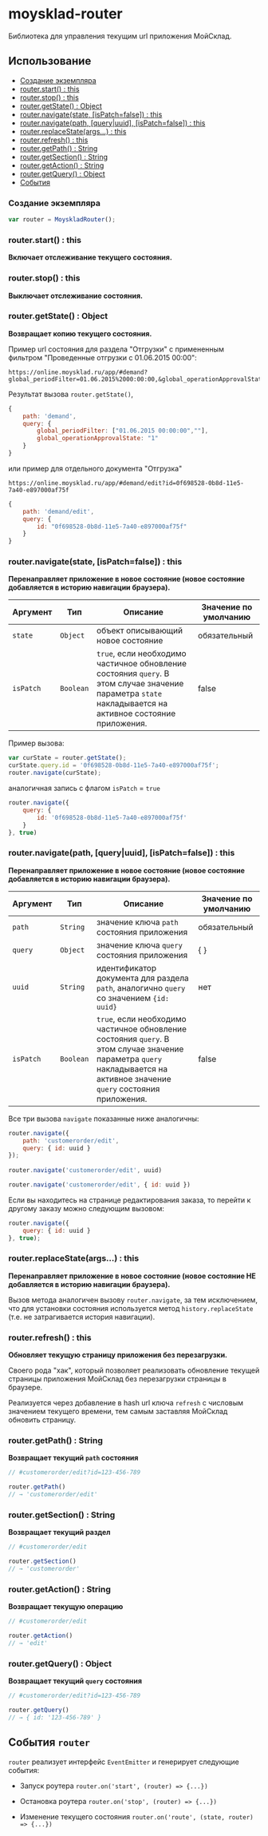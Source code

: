 moysklad-router
===============

Библиотека для управления текущим url приложения МойСклад.

## Использование

- [Создание экземпляра](#Создание-экземпляра)
- [router.start() : this](#routerstart--this)
- [router.stop() : this](#routerstop--this)
- [router.getState() : Object](#routergetstate--object)
- [router.navigate(state, [isPatch=false]) : this](#routernavigatestate-ispatchfalse--this)
- [router.navigate(path, [query|uuid], [isPatch=false]) : this](#routernavigatepath-queryuuid-ispatchfalse--this)
- [router.replaceState(args...) : this](#routerreplacestateargs--this)
- [router.refresh() : this](#routerrefresh--this)
- [router.getPath() : String](#routergetpath--string)
- [router.getSection() : String](#routergetsection--string)
- [router.getAction() : String](#routergetaction--string)
- [router.getQuery() : Object](#routergetquery--object)
- [События](#События-router)

### Создание экземпляра

```js
var router = MoyskladRouter();
```

### router.start() : this
**Включает отслеживание текущего состояния.**


### router.stop() : this
**Выключает отслеживание состояния.**


### router.getState() : Object
**Возвращает копию текущего состояния.**

Пример url состояния для раздела "Отгрузки" с примененным фильтром "Проведенные отгрузки с 01.06.2015 00:00":

```
https://online.moysklad.ru/app/#demand?global_periodFilter=01.06.2015%2000:00:00,&global_operationApprovalState=1
```

Результат вызова `router.getState()`,

```js
{
	path: 'demand',
	query: {
		global_periodFilter: ["01.06.2015 00:00:00",""],
		global_operationApprovalState: "1"
	}
}
```

или пример для отдельного документа "Отгрузка"

```
https://online.moysklad.ru/app/#demand/edit?id=0f698528-0b8d-11e5-7a40-e897000af75f
```

```js
{
	path: 'demand/edit',
	query: {
		id: "0f698528-0b8d-11e5-7a40-e897000af75f"
	}		
}
```


### router.navigate(state, [isPatch=false]) : this
**Перенаправляет приложение в новое состояние (новое состояние добавляется в историю навигации браузера).**

| Аргумент | Тип      | Описание | Значение по умолчанию
-----------|----------|----------|----------------------
| `state`  | `Object` | объект описывающий новое состояние | обязательный
| `isPatch`| `Boolean`| `true`, если необходимо частичное обновление состояния `query`. В этом случае значение параметра `state` накладывается на активное состояние приложения. | false

Пример вызова: 

```js
var curState = router.getState();
curState.query.id = '0f698528-0b8d-11e5-7a40-e897000af75f';
router.navigate(curState);
```

аналогичная запись с флагом `isPatch` = `true` 

```js
router.navigate({
	query: {
		id: '0f698528-0b8d-11e5-7a40-e897000af75f'
	}
}, true)
```

### router.navigate(path, [query|uuid], [isPatch=false]) : this
**Перенаправляет приложение в новое состояние (новое состояние добавляется в историю навигации браузера).**

| Аргумент | Тип      | Описание | Значение по умолчанию
-----------|----------|----------|----------------------
| `path`   | `String` | значение ключа `path` состояния приложения | обязательный
| `query`  | `Object` | значение ключа `query` состояния приложения | { }
| `uuid`   | `String` | идентификатор документа для раздела `path`,  аналогично `query` со значением `{id: uuid}` | нет
| `isPatch`| `Boolean`| `true`, если необходимо частичное обновление состояния `query`. В этом случае значение параметра `query` накладывается на активное значение `query` состояния приложения. | false

Все три вызова `navigate` показанные ниже аналогичны:

```js
router.navigate({ 
	path: 'customerorder/edit', 
	query: { id: uuid }
});
	
router.navigate('customerorder/edit', uuid)

router.navigate('customerorder/edit', { id: uuid })
```

Если вы находитесь на странице редактирования заказа, то перейти к другому заказу можно следующим вызовом:

```js
router.navigate({ 
	query: { id: uuid }
}, true);
```


### router.replaceState(args...) : this
**Перенаправляет приложение в новое состояние (новое состояние НЕ добавляется в историю навигации браузера).**

Вызов метода аналогичен вызову `router.navigate`, за тем исключением, что для установки состояния используется метод `history.replaceState` (т.е. не затрагивается история навигации).


### router.refresh() : this
**Обновляет текущую страницу приложения без перезагрузки.**

Своего рода "хак", который позволяет реализовать обновление текущей страницы приложения МойСклад без перезагрузки страницы в браузере.

Реализуется через добавление в hash url ключа `refresh` с числовым значением текущего времени, тем самым заставляя МойСклад обновить страницу.


### router.getPath() : String
**Возвращает текущий `path` состояния**

```js
// #customerorder/edit?id=123-456-789

router.getPath()
// → 'customerorder/edit'
```

### router.getSection() : String
**Возвращает текущий раздел**

```js
// #customerorder/edit

router.getSection() 
// → 'customerorder'
```

### router.getAction() : String
**Возвращает текущую операцию**

```js
// #customerorder/edit

router.getAction() 
// → 'edit'
```

### router.getQuery() : Object
**Возвращает текущий `query` состояния**

```js
// #customerorder/edit?id=123-456-789

router.getQuery()
// → { id: '123-456-789' }
```


## События `router`

`router` реализует интерфейс `EventEmitter` и генерирует следующие события:

- Запуск роутера
  `router.on('start', (router) => {...})` 

- Остановка роутера
  `router.on('stop', (router) => {...})` 
  
- Изменение текущего состояния
  `router.on('route', (state, router) => {...})` 
